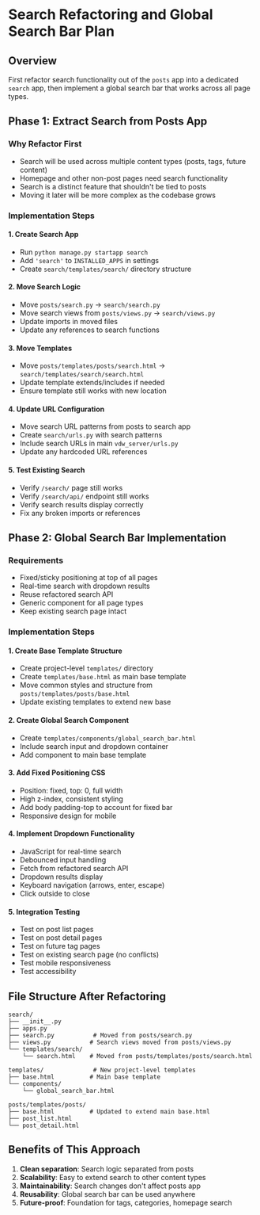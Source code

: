 # Search Refactoring and Global Search Bar Plan

## Overview
First refactor search functionality out of the `posts` app into a dedicated `search` app, then implement a global search bar that works across all page types.

## Phase 1: Extract Search from Posts App

### Why Refactor First
- Search will be used across multiple content types (posts, tags, future content)
- Homepage and other non-post pages need search functionality
- Search is a distinct feature that shouldn't be tied to posts
- Moving it later will be more complex as the codebase grows

### Implementation Steps

#### 1. Create Search App
- Run `python manage.py startapp search`
- Add `'search'` to `INSTALLED_APPS` in settings
- Create `search/templates/search/` directory structure

#### 2. Move Search Logic
- Move `posts/search.py` → `search/search.py`
- Move search views from `posts/views.py` → `search/views.py`
- Update imports in moved files
- Update any references to search functions

#### 3. Move Templates
- Move `posts/templates/posts/search.html` → `search/templates/search/search.html`
- Update template extends/includes if needed
- Ensure template still works with new location

#### 4. Update URL Configuration
- Move search URL patterns from posts to search app
- Create `search/urls.py` with search patterns
- Include search URLs in main `vdw_server/urls.py`
- Update any hardcoded URL references

#### 5. Test Existing Search
- Verify `/search/` page still works
- Verify `/search/api/` endpoint still works
- Verify search results display correctly
- Fix any broken imports or references

## Phase 2: Global Search Bar Implementation

### Requirements
- Fixed/sticky positioning at top of all pages
- Real-time search with dropdown results
- Reuse refactored search API
- Generic component for all page types
- Keep existing search page intact

### Implementation Steps

#### 1. Create Base Template Structure
- Create project-level `templates/` directory
- Create `templates/base.html` as main base template
- Move common styles and structure from `posts/templates/posts/base.html`
- Update existing templates to extend new base

#### 2. Create Global Search Component
- Create `templates/components/global_search_bar.html`
- Include search input and dropdown container
- Add component to main base template

#### 3. Add Fixed Positioning CSS
- Position: fixed, top: 0, full width
- High z-index, consistent styling
- Add body padding-top to account for fixed bar
- Responsive design for mobile

#### 4. Implement Dropdown Functionality
- JavaScript for real-time search
- Debounced input handling
- Fetch from refactored search API
- Dropdown results display
- Keyboard navigation (arrows, enter, escape)
- Click outside to close

#### 5. Integration Testing
- Test on post list pages
- Test on post detail pages
- Test on future tag pages
- Test on existing search page (no conflicts)
- Test mobile responsiveness
- Test accessibility

## File Structure After Refactoring

```
search/
├── __init__.py
├── apps.py
├── search.py           # Moved from posts/search.py
├── views.py           # Search views moved from posts/views.py
└── templates/search/
    └── search.html    # Moved from posts/templates/posts/search.html

templates/              # New project-level templates
├── base.html          # Main base template
└── components/
    └── global_search_bar.html

posts/templates/posts/
├── base.html          # Updated to extend main base.html
├── post_list.html
└── post_detail.html
```

## Benefits of This Approach
1. **Clean separation**: Search logic separated from posts
2. **Scalability**: Easy to extend search to other content types
3. **Maintainability**: Search changes don't affect posts app
4. **Reusability**: Global search bar can be used anywhere
5. **Future-proof**: Foundation for tags, categories, homepage search